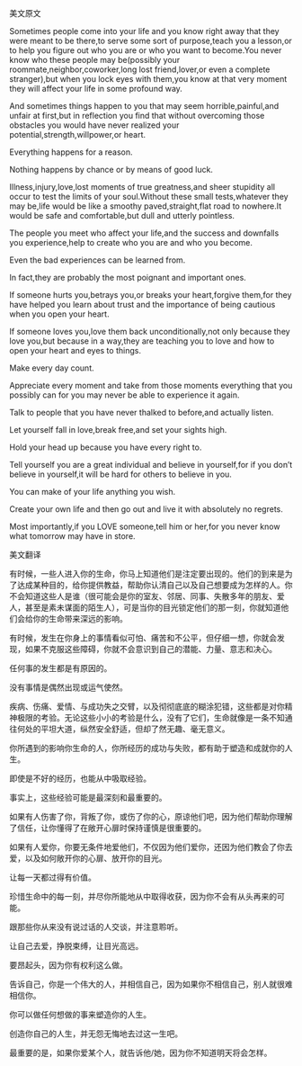 美文原文

Sometimes people come into your life and you know right away that they were meant to be there,to serve some sort of purpose,teach you a lesson,or to help you figure out who you are or who you want to become.You never know who these people may be(possibly your roommate,neighbor,coworker,long lost friend,lover,or even a complete stranger),but when you lock eyes with them,you know at that very moment they will affect your life in some profound way.

And sometimes things happen to you that may seem horrible,painful,and unfair at first,but in reflection you find that without overcoming those obstacles you would have never realized your potential,strength,willpower,or heart.

Everything happens for a reason.

Nothing happens by chance or by means of good luck.

Illness,injury,love,lost moments of true greatness,and sheer stupidity all occur to test the limits of your soul.Without these small tests,whatever they may be,life would be like a smoothy paved,straight,flat road to nowhere.It would be safe and comfortable,but dull and utterly pointless.

The people you meet who affect your life,and the success and downfalls you experience,help to create who you are and who you become.

Even the bad experiences can be learned from.

In fact,they are probably the most poignant and important ones.

If someone hurts you,betrays you,or breaks your heart,forgive them,for they have helped you learn about trust and the importance of being cautious when you open your heart.

If someone loves you,love them back unconditionally,not only because they love you,but because in a way,they are teaching you to love and how to open your heart and eyes to things.

Make every day count.

Appreciate every moment and take from those moments everything that you possibly can for you may never be able to experience it again.

Talk to people that you have never thalked to before,and actually listen.

Let yourself fall in love,break free,and set your sights high.

Hold your head up because you have every right to.

Tell yourself you are a great individual and believe in yourself,for if you don’t believe in yourself,it will be hard for others to believe in you.

You can make of your life anything you wish.

Create your own life and then go out and live it with absolutely no regrets.

Most importantly,if you LOVE someone,tell him or her,for you never know what tomorrow may have in store.

美文翻译

有时候，一些人进入你的生命，你马上知道他们是注定要出现的。他们的到来是为了达成某种目的，给你提供教益，帮助你认清自己以及自己想要成为怎样的人。你不会知道这些人是谁（很可能会是你的室友、邻居、同事、失散多年的朋友、爱人，甚至是素未谋面的陌生人），可是当你的目光锁定他们的那一刻，你就知道他们会给你的生命带来深远的影响。

有时候，发生在你身上的事情看似可怕、痛苦和不公平，但仔细一想，你就会发现，如果不克服这些障碍，你就不会意识到自己的潜能、力量、意志和决心。

任何事的发生都是有原因的。

没有事情是偶然出现或运气使然。

疾病、伤痛、爱情、与成功失之交臂，以及彻彻底底的糊涂犯错，这些都是对你精神极限的考验。无论这些小小的考验是什么，没有了它们，生命就像是一条不知通往何处的平坦大道，纵然安全舒适，但却了然无趣、毫无意义。

你所遇到的影响你生命的人，你所经历的成功与失败，都有助于塑造和成就你的人生。

即使是不好的经历，也能从中吸取经验。

事实上，这些经验可能是最深刻和最重要的。

如果有人伤害了你，背叛了你，或伤了你的心，原谅他们吧，因为他们帮助你理解了信任，让你懂得了在敞开心扉时保持谨慎是很重要的。

如果有人爱你，你要无条件地爱他们，不仅因为他们爱你，还因为他们教会了你去爱，以及如何敞开你的心扉、放开你的目光。 

 让每一天都过得有价值。

珍惜生命中的每一刻，并尽你所能地从中取得收获，因为你不会有从头再来的可能。

跟那些你从来没有说过话的人交谈，并注意聆听。

让自己去爱，挣脱束缚，让目光高远。

要昂起头，因为你有权利这么做。

告诉自己，你是一个伟大的人，并相信自己，因为如果你不相信自己，别人就很难相信你。

你可以做任何想做的事来塑造你的人生。

创造你自己的人生，并无怨无悔地去过这一生吧。

最重要的是，如果你爱某个人，就告诉他/她，因为你不知道明天将会怎样。